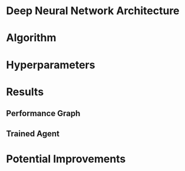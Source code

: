 # Deep Neural Network Architecture


# Algorithm


# Hyperparameters


# Results

## Performance Graph

## Trained Agent

# Potential Improvements
